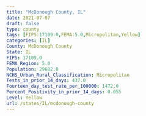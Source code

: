 ```yaml
---
title: "McDonough County, IL"
date: 2021-07-07
draft: false
type: county
tags: [FIPS:17109.0,FEMA:5.0,Micropolitan,Yellow]
categories: [IL]
County: McDonough County
State: IL
FIPS: 17109.0
FEMA_Region: 5.0
Population: 29682.0
NCHS_Urban_Rural_Classification: Micropolitan
Tests_in_prior_14_days: 437.0
Fourteen_day_test_rate_per_100000: 1472.0
Percent_Positivity_in_prior_14_days: 0.055
Level: Yellow
url: /states/IL/mcdonough-county
---
```



